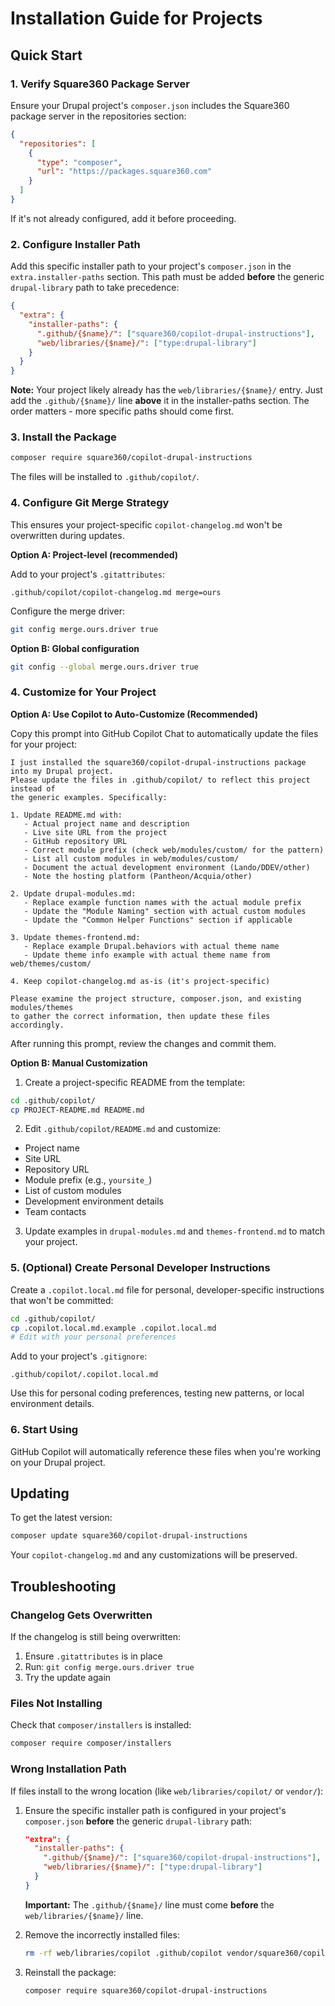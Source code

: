 # Installation Guide for Projects

## Quick Start

### 1. Verify Square360 Package Server

Ensure your Drupal project's `composer.json` includes the Square360 package server in the repositories section:

```json
{
  "repositories": [
    {
      "type": "composer",
      "url": "https://packages.square360.com"
    }
  ]
}
```

If it's not already configured, add it before proceeding.

### 2. Configure Installer Path

Add this specific installer path to your project's `composer.json` in the `extra.installer-paths` section. This path must be added **before** the generic `drupal-library` path to take precedence:

```json
{
  "extra": {
    "installer-paths": {
      ".github/{$name}/": ["square360/copilot-drupal-instructions"],
      "web/libraries/{$name}/": ["type:drupal-library"]
    }
  }
}
```

**Note:** Your project likely already has the `web/libraries/{$name}/` entry. Just add the `.github/{$name}/` line **above** it in the installer-paths section. The order matters - more specific paths should come first.

### 3. Install the Package

```bash
composer require square360/copilot-drupal-instructions
```

The files will be installed to `.github/copilot/`.

### 4. Configure Git Merge Strategy

This ensures your project-specific `copilot-changelog.md` won't be overwritten during updates.

**Option A: Project-level (recommended)**

Add to your project's `.gitattributes`:

```
.github/copilot/copilot-changelog.md merge=ours
```

Configure the merge driver:

```bash
git config merge.ours.driver true
```

**Option B: Global configuration**

```bash
git config --global merge.ours.driver true
```

### 4. Customize for Your Project

**Option A: Use Copilot to Auto-Customize (Recommended)**

Copy this prompt into GitHub Copilot Chat to automatically update the files for your project:

```
I just installed the square360/copilot-drupal-instructions package into my Drupal project.
Please update the files in .github/copilot/ to reflect this project instead of
the generic examples. Specifically:

1. Update README.md with:
   - Actual project name and description
   - Live site URL from the project
   - GitHub repository URL
   - Correct module prefix (check web/modules/custom/ for the pattern)
   - List all custom modules in web/modules/custom/
   - Document the actual development environment (Lando/DDEV/other)
   - Note the hosting platform (Pantheon/Acquia/other)

2. Update drupal-modules.md:
   - Replace example function names with the actual module prefix
   - Update the "Module Naming" section with actual custom modules
   - Update the "Common Helper Functions" section if applicable

3. Update themes-frontend.md:
   - Replace example Drupal.behaviors with actual theme name
   - Update theme info example with actual theme name from web/themes/custom/

4. Keep copilot-changelog.md as-is (it's project-specific)

Please examine the project structure, composer.json, and existing modules/themes
to gather the correct information, then update these files accordingly.
```

After running this prompt, review the changes and commit them.

**Option B: Manual Customization**

1. Create a project-specific README from the template:

```bash
cd .github/copilot/
cp PROJECT-README.md README.md
```

2. Edit `.github/copilot/README.md` and customize:

- Project name
- Site URL
- Repository URL
- Module prefix (e.g., `yoursite_`)
- List of custom modules
- Development environment details
- Team contacts

3. Update examples in `drupal-modules.md` and `themes-frontend.md` to match your project.

### 5. (Optional) Create Personal Developer Instructions

Create a `.copilot.local.md` file for personal, developer-specific instructions that won't be committed:

```bash
cd .github/copilot/
cp .copilot.local.md.example .copilot.local.md
# Edit with your personal preferences
```

Add to your project's `.gitignore`:
```
.github/copilot/.copilot.local.md
```

Use this for personal coding preferences, testing new patterns, or local environment details.

### 6. Start Using

GitHub Copilot will automatically reference these files when you're working on your Drupal project.

## Updating

To get the latest version:

```bash
composer update square360/copilot-drupal-instructions
```

Your `copilot-changelog.md` and any customizations will be preserved.

## Troubleshooting

### Changelog Gets Overwritten

If the changelog is still being overwritten:

1. Ensure `.gitattributes` is in place
2. Run: `git config merge.ours.driver true`
3. Try the update again

### Files Not Installing

Check that `composer/installers` is installed:

```bash
composer require composer/installers
```

### Wrong Installation Path

If files install to the wrong location (like `web/libraries/copilot/` or `vendor/`):

1. Ensure the specific installer path is configured in your project's `composer.json` **before** the generic `drupal-library` path:

   ```json
   "extra": {
     "installer-paths": {
       ".github/{$name}/": ["square360/copilot-drupal-instructions"],
       "web/libraries/{$name}/": ["type:drupal-library"]
     }
   }
   ```

   **Important:** The `.github/{$name}/` line must come **before** the `web/libraries/{$name}/` line.

2. Remove the incorrectly installed files:

   ```bash
   rm -rf web/libraries/copilot .github/copilot vendor/square360/copilot-drupal-instructions
   ```

3. Reinstall the package:

   ```bash
   composer require square360/copilot-drupal-instructions
   ```
